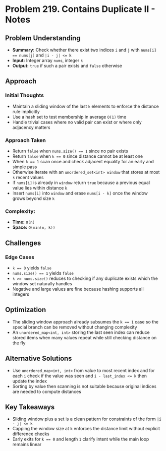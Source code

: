 <!-- Problem 219. Contains Duplicate II - Notes -->

# Problem 219. Contains Duplicate II - Notes

## Problem Understanding
- **Summary:** Check whether there exist two indices `i` and `j` with `nums[i] == nums[j]` and `|i - j| <= k`
- **Input:** Integer array `nums`, integer `k`
- **Output:** `true` if such a pair exists and `false` otherwise

## Approach
### Initial Thoughts
- Maintain a sliding window of the last `k` elements to enforce the distance rule implicitly
- Use a hash set to test membership in average `O(1)` time
- Handle trivial cases where no valid pair can exist or where only adjacency matters

### Approach Taken
- Return `false` when `nums.size() == 1` since no pair exists
- Return `false` when `k == 0` since distance cannot be at least one
- When `k == 1` scan once and check adjacent equality for an early and simple pass
- Otherwise iterate with an `unordered_set<int> window` that stores at most `k` recent values
- If `nums[i]` is already in `window` return `true` because a previous equal value lies within distance `k`
- Insert `nums[i]` into `window` and erase `nums[i - k]` once the window grows beyond size `k`

### Complexity:
- **Time:** `O(n)`
- **Space:** `O(min(n, k))`

## Challenges

### Edge Cases
- `k == 0` yields `false`
- `nums.size() == 1` yields `false`
- `k >= nums.size()` reduces to checking if any duplicate exists which the window set naturally handles
- Negative and large values are fine because hashing supports all integers

## Optimization
- The sliding window approach already subsumes the `k == 1` case so the special branch can be removed without changing complexity
- An `unordered_map<int, int>` storing the last seen index can reduce stored items when many values repeat while still checking distance on the fly

## Alternative Solutions
- Use `unordered_map<int, int>` from value to most recent index and for each `i` check if the value was seen and `i - last_index <= k` then update the index
- Sorting by value then scanning is not suitable because original indices are needed to compute distances

## Key Takeaways
- Sliding window plus a set is a clean pattern for constraints of the form `|i - j| <= k`
- Capping the window size at `k` enforces the distance limit without explicit difference checks
- Early exits for `k == 0` and length `1` clarify intent while the main loop remains linear

